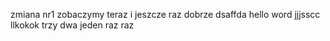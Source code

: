zmiana nr1
zobaczymy teraz
i jeszcze raz 
dobrze 
dsaffda
hello word 
jjjsscc
llkokok
trzy dwa jeden
raz raz
